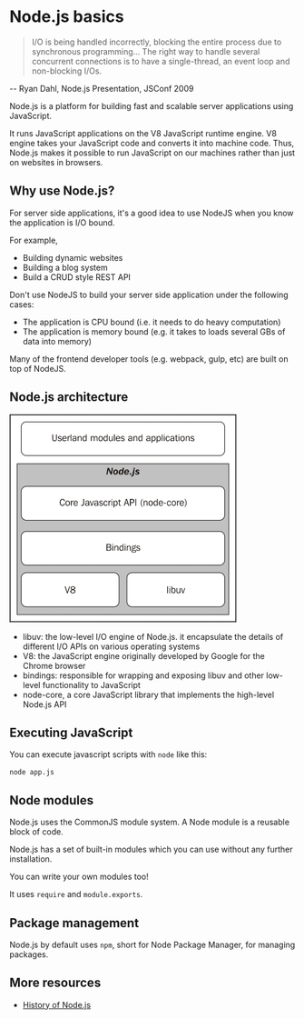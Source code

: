 # Node.js basics

> I/O is being handled incorrectly, blocking the entire process due to synchronous programming... The right way to handle several concurrent connections is to have a single-thread, an event loop and non-blocking I/Os.

-- Ryan Dahl, Node.js Presentation, JSConf 2009

Node.js is a platform for building fast and scalable server applications using JavaScript.

It runs JavaScript applications on the V8 JavaScript runtime engine. V8 engine takes your JavaScript code and converts it into machine code. Thus, Node.js makes it possible to run JavaScript on our machines rather than just on websites in browsers.

## Why use Node.js?

For server side applications, it's a good idea to use NodeJS when you know the application is I/O bound.

For example,

- Building dynamic websites
- Building a blog system
- Build a CRUD style REST API

Don't use NodeJS to build your server side application under the following cases:

- The application is CPU bound (i.e. it needs to do heavy computation)
- The application is memory bound (e.g. it takes to loads several GBs of data into memory)

Many of the frontend developer tools (e.g. webpack, gulp, etc) are built on top of NodeJS.

## Node.js architecture

<img src="../_media/nodejs.jpg" alt="node.js architecture" width="400"/>

- libuv: the low-level I/O engine of Node.js. it encapsulate the details of different I/O APIs on various operating systems
- V8: the JavaScript engine originally developed by Google for the Chrome browser
- bindings: responsible for wrapping and exposing libuv and other low-level functionality to JavaScript
- node-core, a core JavaScript library that implements the high-level Node.js API

## Executing JavaScript

You can execute javascript scripts with `node` like this:

```
node app.js
```

## Node modules

Node.js uses the CommonJS module system.
A Node module is a reusable block of code.

Node.js has a set of built-in modules which you can use without any further installation.

You can write your own modules too!

It uses `require` and `module.exports`.

## Package management

Node.js by default uses `npm`, short for Node Package Manager, for managing packages.

## More resources

- [History of Node.js](https://blog.risingstack.com/history-of-node-js/)
